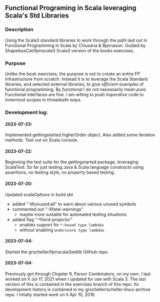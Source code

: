 ## Functional Programing in Scala leveraging Scala's Std Libraries 

### Description

Using the Scala3 standard libraries to work through the path laid
out in Functional Programming in Scala by Chiusana & Bjarnason. Guided
by ShapelessCat/fpinscala3 Scala3 version of the books exercises.

### Purpose

Unlike the book exercises, the purpose is not to create an entire FP
infrastructure from scratch. Instead it is to leverage the Scala
Standard libraries, and selected external libraries, to give *efficient*
examples of functional programming. By *functional* I do not necessarily
mean *pure*. Functional interfaces are fine. I am willing to push
*imperative* code to innermost scopes in threadsafe ways.

### Development log:

#### 2023-07-23:

Implemented gettingstarted.higherOrder object. Also added some iteration
methods. Test out on Scala console.

#### 2023-07-22:

Beginning the test suite for the gettingstarted package, leveraging
ScalaTest. So far just testing Java & Scala language constructs using
assertions, no testing style, no property based testing.

#### 2023-07-20:

Updated scalaOptions in build.sbt
    
* added "-Wunused:all" to warn about various unused symbols
* commented out "-Xfatal-warnings"
  * maybe more suitable for automated testing situations
* added flag "-Ykind-projector"
  * enables support for `*-based type lambdas`
  * without enabling `underscore type lambdas`

#### 2023-07-04:

Started the grscheller/fpinscala3stdlib GitHub repo.

#### 2023-07-04:

Previously got through Chapter 9, Parsor Combinators, on my own. I last
worked on it Jul 17, 2021 when I updated for use with Scala 3. The last
version of this is contained in the exercises branch of this repo. Its
development history is contained in my grscheller/scheller-linux-archive
repo. I intially started work on it Apr 10, 2016.
